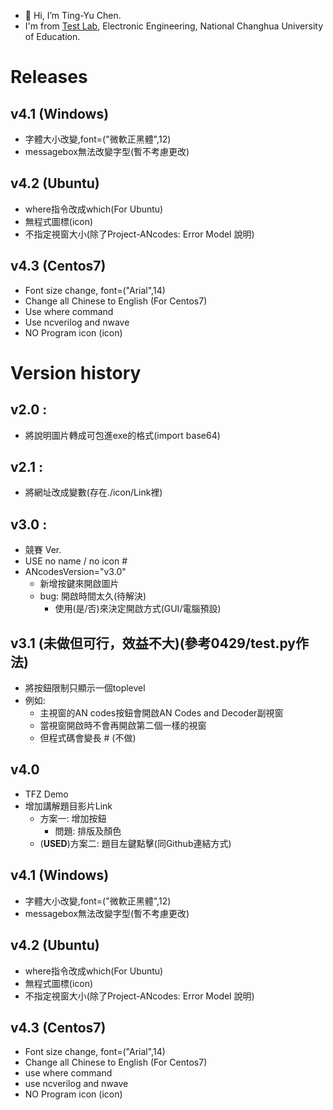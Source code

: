 - 👋 Hi, I’m Ting-Yu Chen.
- I'm from [Test Lab](http://testlab.ncue.edu.tw/tch/), Electronic Engineering, National Changhua University of Education.

# Releases

## v4.1 (Windows)
* 字體大小改變,font=("微軟正黑體",12)
* messagebox無法改變字型(暫不考慮更改)

## v4.2 (Ubuntu)
* where指令改成which(For Ubuntu)
* 無程式圖標(icon)
* 不指定視窗大小(除了Project-ANcodes: Error Model 說明)

## v4.3 (Centos7)
* Font size change, font=("Arial",14)
* Change all Chinese to English (For Centos7)
* Use where command
* Use ncverilog and nwave
* NO Program icon (icon)


# Version history
## v2.0 : 
* 將說明圖片轉成可包進exe的格式(import base64)

## v2.1 : 
* 將網址改成變數(存在./icon/Link裡)

## v3.0 :
* 競賽 Ver.
* USE no name / no icon #
* ANcodesVersion="v3.0"
	* 新增按鍵來開啟圖片
	* bug: 開啟時間太久(待解決)
		* 使用(是/否)來決定開啟方式(GUI/電腦預設)

## v3.1 (未做但可行，效益不大)(參考0429/test.py作法)
* 將按鈕限制只顯示一個toplevel
* 例如:
	* 主視窗的AN codes按鈕會開啟AN Codes and Decoder副視窗
	* 當視窗開啟時不會再開啟第二個一樣的視窗
	* 但程式碼會變長 # (不做)

## v4.0
* TFZ Demo
* 增加講解題目影片Link
	* 方案一: 增加按鈕
		* 問題: 排版及顏色
	* (**USED**)方案二: 題目左鍵點擊(同Github連結方式)

## v4.1 (Windows)
* 字體大小改變,font=("微軟正黑體",12)
* messagebox無法改變字型(暫不考慮更改)

## v4.2 (Ubuntu)
* where指令改成which(For Ubuntu)
* 無程式圖標(icon)
* 不指定視窗大小(除了Project-ANcodes: Error Model 說明)

## v4.3 (Centos7)
* Font size change, font=("Arial",14)
* Change all Chinese to English (For Centos7)
* use where command
* use ncverilog and nwave
* NO Program icon (icon)
